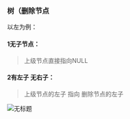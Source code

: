 ### 树（删除节点

以左为例：

#### 1无子节点：

> 上级节点直接指向NULL

#### 2有左子 无右子：

> 上级节点的左子 指向 删除节点的左子

![无标题](assets/无标题-1710342493206-4.png)